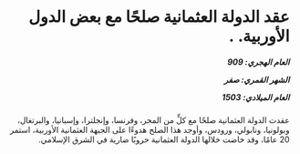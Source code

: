 <h1 dir="rtl">عقد الدولة العثمانية صلحًا مع بعض الدول الأوربية. .</h1>

<h5 dir="rtl">العام الهجري:  909

الشهر القمري: صفر

العام الميلادي: 1503</h5>

<p dir="rtl">عقدت الدولة العثمانية صلحًا مع كلٍّ من المجر، وفرنسا، وإنجلترا، وإسبانيا، والبرتغال، وبولونيا، ونابولي، ورودس، وأوجد هذا الصلح هدوءًا على الجبهة العثمانية الأوربية، استمر 20 عامًا، وقد خاضت خلالها الدولة العثمانية حروبًا ضارية في الشرق الإسلامي.</p></br>
